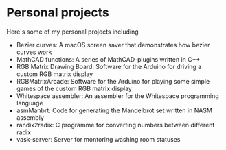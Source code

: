# Personal projects
Here's some of my personal projects including
- Bezier curves: A macOS screen saver that demonstrates how bezier curves work
- MathCAD functions: A series of MathCAD-plugins written in C++
- RGB Matrix Drawing Board: Software for the Arduino for driving a custom RGB matrix display
- RGBMatrixArcade: Software for the Arduino for playing some simple games of the custom RGB matrix display
- Whitespace assembler: An assembler for the Whitespace programming language
- asmManbrt: Code for generating the Mandelbrot set written in NASM assembly
- randix2radix: C programme for converting numbers between different radix
- vask-server: Server for montoring washing room statuses
